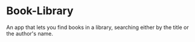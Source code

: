 # Book-Library
An app that lets you find books in a library, searching either by the title or the author's name. 

